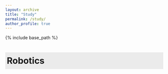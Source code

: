 ```yaml
---
layout: archive
title: "Study"
permalink: /study/
author_profile: true
---
```


{% include base_path %}



# <div style="background-color:#EBEBEB; color:blak;font-weight:bold; text-align:left; vertical-align: middle; padding:10px 5px;"> Robotics </div>

